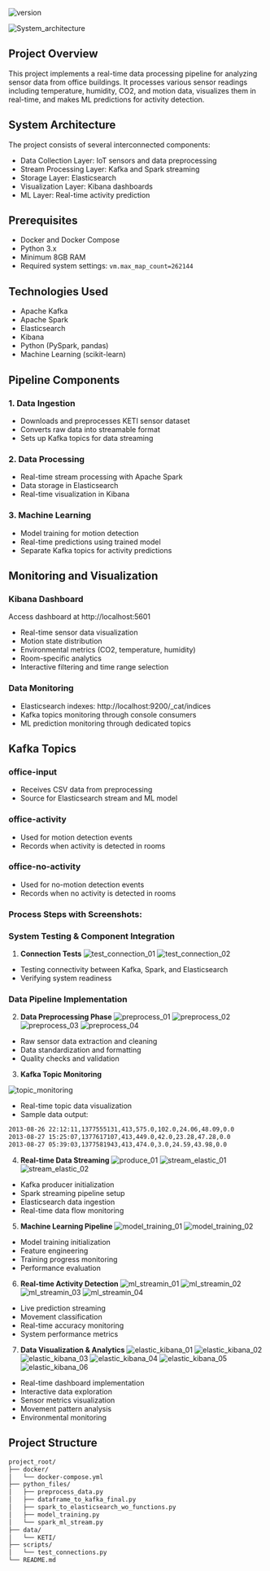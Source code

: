 ![version](https://img.shields.io/badge/version-1-blue.svg)

![System_architecture](https://github.com/user-attachments/assets/5389dfc7-fd3e-4d45-8e2c-d44e12de8db1)

## Project Overview
This project implements a real-time data processing pipeline for analyzing sensor data from office buildings. It processes various sensor readings including temperature, humidity, CO2, and motion data, visualizes them in real-time, and makes ML predictions for activity detection.

## System Architecture
The project consists of several interconnected components:
- Data Collection Layer: IoT sensors and data preprocessing
- Stream Processing Layer: Kafka and Spark streaming
- Storage Layer: Elasticsearch
- Visualization Layer: Kibana dashboards
- ML Layer: Real-time activity prediction

## Prerequisites
- Docker and Docker Compose
- Python 3.x
- Minimum 8GB RAM
- Required system settings: `vm.max_map_count=262144`

## Technologies Used
- Apache Kafka
- Apache Spark
- Elasticsearch
- Kibana
- Python (PySpark, pandas)
- Machine Learning (scikit-learn)

## Pipeline Components

### 1. Data Ingestion
- Downloads and preprocesses KETI sensor dataset
- Converts raw data into streamable format
- Sets up Kafka topics for data streaming

### 2. Data Processing
- Real-time stream processing with Apache Spark
- Data storage in Elasticsearch
- Real-time visualization in Kibana

### 3. Machine Learning
- Model training for motion detection
- Real-time predictions using trained model
- Separate Kafka topics for activity predictions

## Monitoring and Visualization

### Kibana Dashboard
Access dashboard at http://localhost:5601
- Real-time sensor data visualization
- Motion state distribution
- Environmental metrics (CO2, temperature, humidity)
- Room-specific analytics
- Interactive filtering and time range selection

### Data Monitoring
- Elasticsearch indexes: http://localhost:9200/_cat/indices
- Kafka topics monitoring through console consumers
- ML prediction monitoring through dedicated topics

## Kafka Topics

### office-input
- Receives CSV data from preprocessing
- Source for Elasticsearch stream and ML model

### office-activity
- Used for motion detection events
- Records when activity is detected in rooms

### office-no-activity
- Used for no-motion detection events
- Records when no activity is detected in rooms

### Process Steps with Screenshots:
### System Testing & Component Integration
1. **Connection Tests**
![test_connection_01](https://github.com/user-attachments/assets/cda35cef-c97d-4672-b375-0d75855a402e)
![test_connection_02](https://github.com/user-attachments/assets/dc39069c-a4a9-4a6e-ac85-b3ba68c03d82)

- Testing connectivity between Kafka, Spark, and Elasticsearch
- Verifying system readiness

### Data Pipeline Implementation
2. **Data Preprocessing Phase**
![preprocess_01](https://github.com/user-attachments/assets/66aa7e4a-3005-49e6-b7f6-d82c6bfeb068)
![preprocess_02](https://github.com/user-attachments/assets/9f945882-2d94-486e-b221-b2748053fe5b)
![preprocess_03](https://github.com/user-attachments/assets/6f410e4a-0489-48ff-9085-483a153f7993)
![preprocess_04](https://github.com/user-attachments/assets/a00a1f8c-5005-4410-8651-6d9e672d8f49)
- Raw sensor data extraction and cleaning
- Data standardization and formatting
- Quality checks and validation

3. **Kafka Topic Monitoring**

![topic_monitoring](https://github.com/user-attachments/assets/aa2f5f02-4681-4b50-a50f-672b29fab139)
- Real-time topic data visualization
- Sample data output:
```bash
2013-08-26 22:12:11,1377555131,413,575.0,102.0,24.06,48.09,0.0
2013-08-27 15:25:07,1377617107,413,449.0,42.0,23.28,47.28,0.0
2013-08-27 05:39:03,1377581943,413,474.0,3.0,24.59,43.98,0.0
```

4. **Real-time Data Streaming**
![produce_01](https://github.com/user-attachments/assets/d643806d-790f-4649-b6d0-c79be9aa449a)
![stream_elastic_01](https://github.com/user-attachments/assets/62346d1a-bef9-4c3c-b94a-b17c5acc4c9b)
![stream_elastic_02](https://github.com/user-attachments/assets/5c13c78b-10e1-459b-86c8-9c7214c57297)
- Kafka producer initialization
- Spark streaming pipeline setup
- Elasticsearch data ingestion
- Real-time data flow monitoring

5. **Machine Learning Pipeline**
![model_training_01](https://github.com/user-attachments/assets/6669c6e1-3bff-4191-a8a4-497ada16133c)
![model_training_02](https://github.com/user-attachments/assets/fb6b1a6b-a17c-4d4b-8965-eabf429dd57b)
- Model training initialization
- Feature engineering
- Training progress monitoring
- Performance evaluation

6. **Real-time Activity Detection**
![ml_streamin_01](https://github.com/user-attachments/assets/493d24d9-b273-49ba-82be-ade6a0b65721)
![ml_streamin_02](https://github.com/user-attachments/assets/3bc1ac6e-7cfa-44e7-a219-386915700a47)
![ml_streamin_03](https://github.com/user-attachments/assets/bf529873-f11f-4a33-88b2-552c91a8b489)
![ml_streamin_04](https://github.com/user-attachments/assets/09fecf1f-563f-4347-941c-4d88f8043466)
- Live prediction streaming
- Movement classification
- Real-time accuracy monitoring
- System performance metrics

7. **Data Visualization & Analytics**
![elastic_kibana_01](https://github.com/user-attachments/assets/1175c813-19ea-439a-969a-1f65f2981245)
![elastic_kibana_02](https://github.com/user-attachments/assets/9e4fd8f2-3dd2-40a9-a01e-01080f552354)
![elastic_kibana_03](https://github.com/user-attachments/assets/4e9c2ea1-0496-4873-8173-6246fe43ec90)
![elastic_kibana_04](https://github.com/user-attachments/assets/b06fd2ca-b02d-4d36-ab08-498df831adfd)
![elastic_kibana_05](https://github.com/user-attachments/assets/198dc190-7a14-405f-be0f-5b773c6c808d)
![elastic_kibana_06](https://github.com/user-attachments/assets/0ed9179b-bb32-4359-9daf-54579c04e440)
- Real-time dashboard implementation
- Interactive data exploration
- Sensor metrics visualization
- Movement pattern analysis
- Environmental monitoring

## Project Structure
```bash
project_root/
├── docker/
│   └── docker-compose.yml
├── python_files/
│   ├── preprocess_data.py
│   ├── dataframe_to_kafka_final.py
│   ├── spark_to_elasticsearch_wo_functions.py
│   ├── model_training.py
│   └── spark_ml_stream.py
├── data/
│   └── KETI/
├── scripts/
│   └── test_connections.py
└── README.md
```

